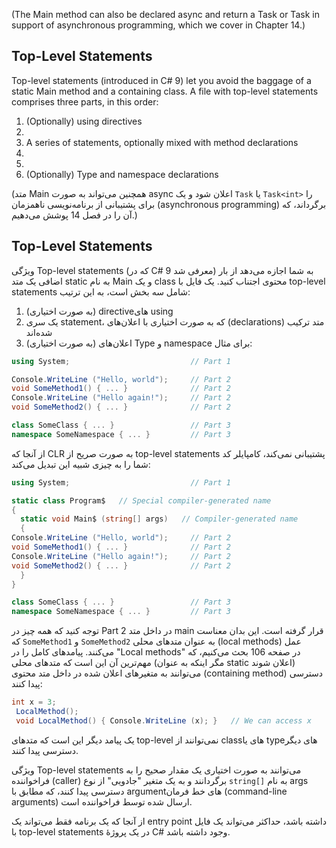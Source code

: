 (The Main method can also be declared async and return a Task or Task<int> in
 support of asynchronous programming, which we cover in Chapter 14.)

 ## Top-Level Statements
 Top-level statements (introduced in C# 9) let you avoid the baggage of a static Main
 method and a containing class. A file with top-level statements comprises three
 parts, in this order:
 1. (Optionally) using directives
 1.
 2. A series of statements, optionally mixed with method declarations
 3.
 2.
 3. (Optionally) Type and namespace declarations





(متد Main همچنین می‌تواند به صورت async اعلان شود و یک `Task` یا `Task<int>` را برای پشتیبانی از برنامه‌نویسی ناهمزمان (asynchronous programming) برگرداند، که آن را در فصل 14 پوشش می‌دهیم.)




## Top-Level Statements

ویژگی Top-level statements (که در C# 9 معرفی شد) به شما اجازه می‌دهد از بار اضافی یک متد static به نام Main و یک class محتوی اجتناب کنید. یک فایل با top-level statements شامل سه بخش است، به این ترتیب:

1. (به صورت اختیاری) directiveهای using
2. یک سری statement، که به صورت اختیاری با اعلان‌های (declarations) متد ترکیب شده‌اند
3. (به صورت اختیاری) اعلان‌های Type و namespace
برای مثال:
```csharp
using System;                           // Part 1

Console.WriteLine ("Hello, world");     // Part 2
void SomeMethod1() { ... }              // Part 2
Console.WriteLine ("Hello again!");     // Part 2
void SomeMethod2() { ... }              // Part 2

class SomeClass { ... }                 // Part 3
namespace SomeNamespace { ... }         // Part 3
```

از آنجا که CLR به صورت صریح از top-level statements پشتیبانی نمی‌کند، کامپایلر کد شما را به چیزی شبیه این تبدیل می‌کند:
```csharp
using System;                           // Part 1

static class Program$   // Special compiler-generated name
{
  static void Main$ (string[] args)   // Compiler-generated name
  {
Console.WriteLine ("Hello, world");     // Part 2
void SomeMethod1() { ... }              // Part 2
Console.WriteLine ("Hello again!");     // Part 2
void SomeMethod2() { ... }              // Part 2
  }
}

class SomeClass { ... }                 // Part 3
namespace SomeNamespace { ... }         // Part 3
```

توجه کنید که همه چیز در Part 2 در داخل متد main قرار گرفته است. این بدان معناست که `SomeMethod1` و `SomeMethod2` به عنوان متدهای محلی (local methods) عمل می‌کنند. پیامدهای کامل را در "Local methods" در صفحه 106 بحث می‌کنیم، که مهم‌ترین آن این است که متدهای محلی (مگر اینکه به عنوان static اعلان شوند) می‌توانند به متغیرهای اعلان شده در داخل متد محتوی (containing method) دسترسی پیدا کنند:

```csharp
int x = 3;
 LocalMethod();
 void LocalMethod() { Console.WriteLine (x); }   // We can access x
```

یک پیامد دیگر این است که متدهای top-level نمی‌توانند از classهای یا typeهای دیگر دسترسی پیدا کنند.

ویژگی Top-level statements می‌توانند به صورت اختیاری یک مقدار صحیح را به فراخواننده (caller) برگردانند و به یک متغیر "جادویی" از نوع `string[]` به نام args دسترسی پیدا کنند، که مطابق با argumentهای خط فرمان (command-line arguments) ارسال شده توسط فراخواننده است.

از آنجا که یک برنامه فقط می‌تواند یک entry point داشته باشد، حداکثر می‌تواند یک فایل با top-level statements در یک پروژهٔ C# وجود داشته باشد.



